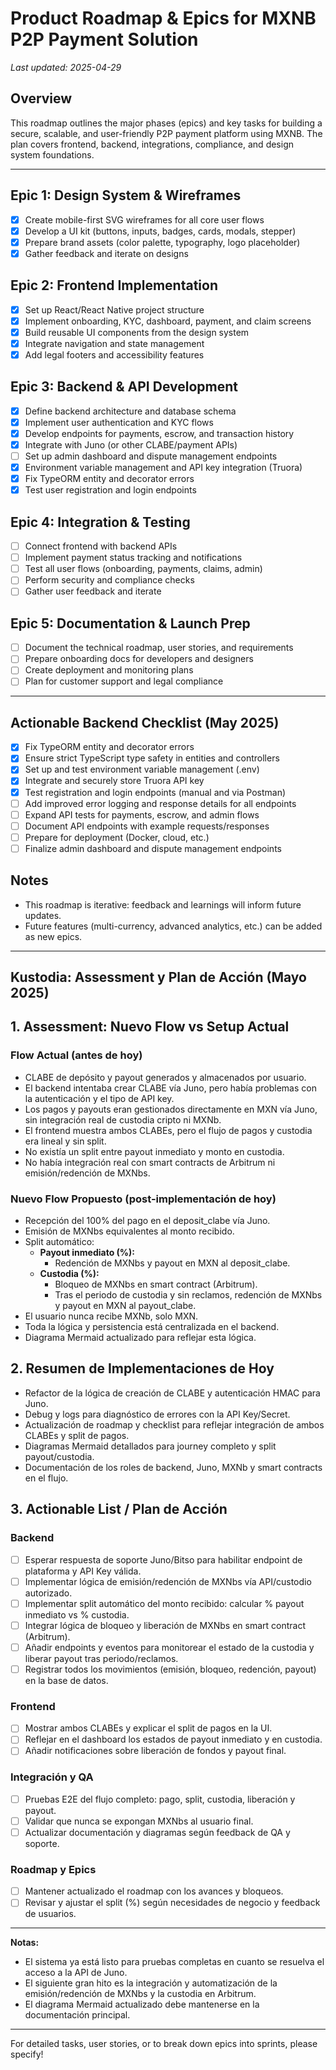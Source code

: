 # Product Roadmap & Epics for MXNB P2P Payment Solution

_Last updated: 2025-04-29_

## Overview
This roadmap outlines the major phases (epics) and key tasks for building a secure, scalable, and user-friendly P2P payment platform using MXNB. The plan covers frontend, backend, integrations, compliance, and design system foundations.

---

## Epic 1: Design System & Wireframes
- [x] Create mobile-first SVG wireframes for all core user flows
- [x] Develop a UI kit (buttons, inputs, badges, cards, modals, stepper)
- [x] Prepare brand assets (color palette, typography, logo placeholder)
- [x] Gather feedback and iterate on designs

## Epic 2: Frontend Implementation
- [x] Set up React/React Native project structure
- [x] Implement onboarding, KYC, dashboard, payment, and claim screens
- [x] Build reusable UI components from the design system
- [x] Integrate navigation and state management
- [x] Add legal footers and accessibility features

## Epic 3: Backend & API Development
- [x] Define backend architecture and database schema
- [x] Implement user authentication and KYC flows
- [x] Develop endpoints for payments, escrow, and transaction history
- [x] Integrate with Juno (or other CLABE/payment APIs)
- [ ] Set up admin dashboard and dispute management endpoints
- [x] Environment variable management and API key integration (Truora)
- [x] Fix TypeORM entity and decorator errors
- [x] Test user registration and login endpoints

## Epic 4: Integration & Testing
- [ ] Connect frontend with backend APIs
- [ ] Implement payment status tracking and notifications
- [ ] Test all user flows (onboarding, payments, claims, admin)
- [ ] Perform security and compliance checks
- [ ] Gather user feedback and iterate

## Epic 5: Documentation & Launch Prep
- [ ] Document the technical roadmap, user stories, and requirements
- [ ] Prepare onboarding docs for developers and designers
- [ ] Create deployment and monitoring plans
- [ ] Plan for customer support and legal compliance

---

## Actionable Backend Checklist (May 2025)
- [x] Fix TypeORM entity and decorator errors
- [x] Ensure strict TypeScript type safety in entities and controllers
- [x] Set up and test environment variable management (.env)
- [x] Integrate and securely store Truora API key
- [x] Test registration and login endpoints (manual and via Postman)
- [ ] Add improved error logging and response details for all endpoints
- [ ] Expand API tests for payments, escrow, and admin flows
- [ ] Document API endpoints with example requests/responses
- [ ] Prepare for deployment (Docker, cloud, etc.)
- [ ] Finalize admin dashboard and dispute management endpoints

## Notes
- This roadmap is iterative: feedback and learnings will inform future updates.
- Future features (multi-currency, advanced analytics, etc.) can be added as new epics.

---

## Kustodia: Assessment y Plan de Acción (Mayo 2025)

## 1. Assessment: Nuevo Flow vs Setup Actual

### Flow Actual (antes de hoy)
- CLABE de depósito y payout generados y almacenados por usuario.
- El backend intentaba crear CLABE vía Juno, pero había problemas con la autenticación y el tipo de API key.
- Los pagos y payouts eran gestionados directamente en MXN vía Juno, sin integración real de custodia cripto ni MXNb.
- El frontend muestra ambos CLABEs, pero el flujo de pagos y custodia era lineal y sin split.
- No existía un split entre payout inmediato y monto en custodia.
- No había integración real con smart contracts de Arbitrum ni emisión/redención de MXNbs.

### Nuevo Flow Propuesto (post-implementación de hoy)
- Recepción del 100% del pago en el deposit_clabe vía Juno.
- Emisión de MXNbs equivalentes al monto recibido.
- Split automático:
    - **Payout inmediato (%):**
        - Redención de MXNbs y payout en MXN al deposit_clabe.
    - **Custodia (%):**
        - Bloqueo de MXNbs en smart contract (Arbitrum).
        - Tras el periodo de custodia y sin reclamos, redención de MXNbs y payout en MXN al payout_clabe.
- El usuario nunca recibe MXNb, solo MXN.
- Toda la lógica y persistencia está centralizada en el backend.
- Diagrama Mermaid actualizado para reflejar esta lógica.

## 2. Resumen de Implementaciones de Hoy
- Refactor de la lógica de creación de CLABE y autenticación HMAC para Juno.
- Debug y logs para diagnóstico de errores con la API Key/Secret.
- Actualización de roadmap y checklist para reflejar integración de ambos CLABEs y split de pagos.
- Diagramas Mermaid detallados para journey completo y split payout/custodia.
- Documentación de los roles de backend, Juno, MXNb y smart contracts en el flujo.

## 3. Actionable List / Plan de Acción

### Backend
- [ ] Esperar respuesta de soporte Juno/Bitso para habilitar endpoint de plataforma y API Key válida.
- [ ] Implementar lógica de emisión/redención de MXNbs vía API/custodio autorizado.
- [ ] Implementar split automático del monto recibido: calcular % payout inmediato vs % custodia.
- [ ] Integrar lógica de bloqueo y liberación de MXNbs en smart contract (Arbitrum).
- [ ] Añadir endpoints y eventos para monitorear el estado de la custodia y liberar payout tras periodo/reclamos.
- [ ] Registrar todos los movimientos (emisión, bloqueo, redención, payout) en la base de datos.

### Frontend
- [ ] Mostrar ambos CLABEs y explicar el split de pagos en la UI.
- [ ] Reflejar en el dashboard los estados de payout inmediato y en custodia.
- [ ] Añadir notificaciones sobre liberación de fondos y payout final.

### Integración y QA
- [ ] Pruebas E2E del flujo completo: pago, split, custodia, liberación y payout.
- [ ] Validar que nunca se expongan MXNbs al usuario final.
- [ ] Actualizar documentación y diagramas según feedback de QA y soporte.

### Roadmap y Epics
- [ ] Mantener actualizado el roadmap con los avances y bloqueos.
- [ ] Revisar y ajustar el split (%) según necesidades de negocio y feedback de usuarios.

---

**Notas:**
- El sistema ya está listo para pruebas completas en cuanto se resuelva el acceso a la API de Juno.
- El siguiente gran hito es la integración y automatización de la emisión/redención de MXNbs y la custodia en Arbitrum.
- El diagrama Mermaid actualizado debe mantenerse en la documentación principal.

---

For detailed tasks, user stories, or to break down epics into sprints, please specify!
